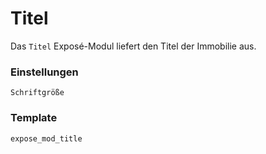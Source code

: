 # Titel

Das `Titel` Exposé-Modul liefert den Titel der Immobilie aus.

### Einstellungen

`Schriftgröße`

### Template

`expose_mod_title`

